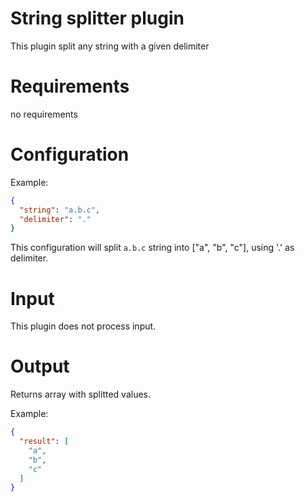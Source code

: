 # String splitter plugin

This plugin split any string with a given delimiter

# Requirements

no requirements

# Configuration

Example:

```json
{
  "string": "a.b.c",
  "delimiter": "."
}
```

This configuration will split `a.b.c` string into ["a", "b", "c"], using '.' as delimiter.

# Input

This plugin does not process input.

# Output

Returns array with splitted values.

Example:

```json
{
  "result": [
    "a",
    "b",
    "c"
  ]
}
```

